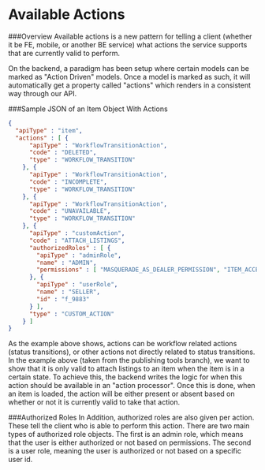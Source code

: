 # Available Actions

###Overview
Available actions is a new pattern for telling a client (whether it be FE, mobile, or another BE service) what actions 
the service supports that are currently valid to perform.

On the backend, a paradigm has been setup where certain models can be marked as "Action Driven" models. Once a model is marked
as such, it will automatically get a property called "actions" which renders in a consistent way through our API. 

###Sample JSON of an Item Object With Actions

```json
{
  "apiType" : "item",
  "actions" : [ {
      "apiType" : "WorkflowTransitionAction",
      "code" : "DELETED",
      "type" : "WORKFLOW_TRANSITION"
    }, {
      "apiType" : "WorkflowTransitionAction",
      "code" : "INCOMPLETE",
      "type" : "WORKFLOW_TRANSITION"
    }, {
      "apiType" : "WorkflowTransitionAction",
      "code" : "UNAVAILABLE",
      "type" : "WORKFLOW_TRANSITION"
    }, {
      "apiType" : "customAction",
      "code" : "ATTACH_LISTINGS",
      "authorizedRoles" : [ {
        "apiType" : "adminRole",
        "name" : "ADMIN",
        "permissions" : [ "MASQUERADE_AS_DEALER_PERMISSION", "ITEM_ACCESS_PERMISSION" ]
      }, {
        "apiType" : "userRole",
        "name" : "SELLER",
        "id" : "f_9883"
      } ],
      "type" : "CUSTOM_ACTION"
    } ]
}
```

As the example above shows, actions can be workflow related actions (status transitions), or other actions not directly 
related to status transitions. In the example above (taken from the publishing tools branch), we want to show that it is only
valid to attach listings to an item when the item is in a certain state. To achieve this, the backend writes the logic for when
this action should be available in an "action processor". Once this is done, when an item is loaded, the action will be either 
present or absent based on whether or not it is currently valid to take that action.

###Authorized Roles
In Addition, authorized roles are also given per action. These tell the client who is able to perform this action. There are two 
main types of authorized role objects. The first is an admin role, which means that the user is either authorized or not based
on permissions. The second is a user role, meaning the user is authorized or not based on a specific user id.

